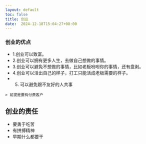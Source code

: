 ```yaml
---
layout: default
toc: false
title: 创业
date:  2024-12-18T15:04:27+08:00
---
```



<!--more-->

### 创业的优点

   - 1.创业可以致富。
   - 2.创业可以拥有更多人生，去做自己想做的事情。
   - 3.创业可以避免不想做的事情，比如老板吩咐你的事情，还有盘剥。
   - 4.创业可以活出自己的样子，打工只能活成老板需要的样子。
   - 5. 可以避免跟不友好的人共事

    > 前提是要有付费客户

## 创业的责任

- 要勇于吃苦
- 有拼搏精神
- 早期什么都要干
